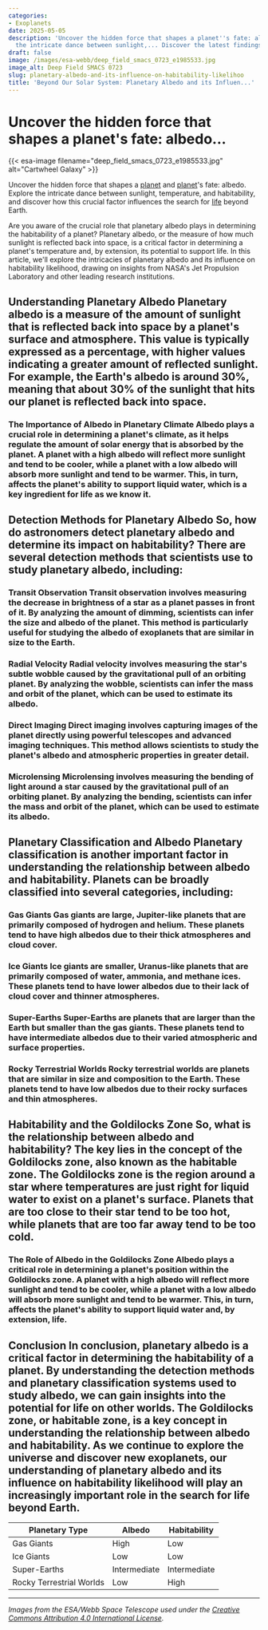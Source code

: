 ```yaml
---
categories:
- Exoplanets
date: 2025-05-05
description: 'Uncover the hidden force that shapes a planet''s fate: albedo. Explore
  the intricate dance between sunlight,... Discover the latest findings.'
draft: false
image: /images/esa-webb/deep_field_smacs_0723_e1985533.jpg
image_alt: Deep Field SMACS 0723
slug: planetary-albedo-and-its-influence-on-habitability-likelihoo
title: 'Beyond Our Solar System: Planetary Albedo and its Influen...'
---
```


# Uncover the hidden force that shapes a planet's fate: albedo...
{{< esa-image filename="deep_field_smacs_0723_e1985533.jpg" alt="Cartwheel Galaxy" >}}



Uncover the hidden force that shapes a [planet](/blog/revisiting-habitability-in-planetary-migrations-beyond-our-s/solar-system/) and [planet](/blog/the-hidden-zones-of-exoplanet-habitability)'s fate: albedo. Explore the intricate dance between sunlight, temperature, and habitability, and discover how this crucial factor influences the search for [life](/blog/exoplanets-and-the-quest-for-life-an-exploration-beyond-our-/solar-system/) beyond Earth.

Are you aware of the crucial role that planetary albedo plays in determining the habitability of a planet? Planetary albedo, or the measure of how much sunlight is reflected back into space, is a critical factor in determining a planet's temperature and, by extension, its potential to support life. In this article, we'll explore the intricacies of planetary albedo and its influence on habitability likelihood, drawing on insights from NASA's Jet Propulsion Laboratory and other leading research institutions.

 ## Understanding Planetary Albedo Planetary albedo is a measure of the amount of sunlight that is reflected back into space by a planet's surface and atmosphere. This value is typically expressed as a percentage, with higher values indicating a greater amount of reflected sunlight. For example, the Earth's albedo is around 30%, meaning that about 30% of the sunlight that hits our planet is reflected back into space.

 ### The Importance of Albedo in Planetary Climate Albedo plays a crucial role in determining a planet's climate, as it helps regulate the amount of solar energy that is absorbed by the planet. A planet with a high albedo will reflect more sunlight and tend to be cooler, while a planet with a low albedo will absorb more sunlight and tend to be warmer. This, in turn, affects the planet's ability to support liquid water, which is a key ingredient for life as we know it.

 ## Detection Methods for Planetary Albedo So, how do astronomers detect planetary albedo and determine its impact on habitability? There are several detection methods that scientists use to study planetary albedo, including:

 ### Transit Observation Transit observation involves measuring the decrease in brightness of a star as a planet passes in front of it. By analyzing the amount of dimming, scientists can infer the size and albedo of the planet. This method is particularly useful for studying the albedo of exoplanets that are similar in size to the Earth.

 ### Radial Velocity Radial velocity involves measuring the star's subtle wobble caused by the gravitational pull of an orbiting planet. By analyzing the wobble, scientists can infer the mass and orbit of the planet, which can be used to estimate its albedo.

 ### Direct Imaging Direct imaging involves capturing images of the planet directly using powerful telescopes and advanced imaging techniques. This method allows scientists to study the planet's albedo and atmospheric properties in greater detail.

 ### Microlensing Microlensing involves measuring the bending of light around a star caused by the gravitational pull of an orbiting planet. By analyzing the bending, scientists can infer the mass and orbit of the planet, which can be used to estimate its albedo.

 ## Planetary Classification and Albedo Planetary classification is another important factor in understanding the relationship between albedo and habitability. Planets can be broadly classified into several categories, including:

 ### Gas Giants Gas giants are large, Jupiter-like planets that are primarily composed of hydrogen and helium. These planets tend to have high albedos due to their thick atmospheres and cloud cover.

 ### Ice Giants Ice giants are smaller, Uranus-like planets that are primarily composed of water, ammonia, and methane ices. These planets tend to have lower albedos due to their lack of cloud cover and thinner atmospheres.

 ### Super-Earths Super-Earths are planets that are larger than the Earth but smaller than the gas giants. These planets tend to have intermediate albedos due to their varied atmospheric and surface properties.

 ### Rocky Terrestrial Worlds Rocky terrestrial worlds are planets that are similar in size and composition to the Earth. These planets tend to have low albedos due to their rocky surfaces and thin atmospheres.

 ## Habitability and the Goldilocks Zone So, what is the relationship between albedo and habitability? The key lies in the concept of the Goldilocks zone, also known as the habitable zone. The Goldilocks zone is the region around a star where temperatures are just right for liquid water to exist on a planet's surface. Planets that are too close to their star tend to be too hot, while planets that are too far away tend to be too cold.

 ### The Role of Albedo in the Goldilocks Zone Albedo plays a critical role in determining a planet's position within the Goldilocks zone. A planet with a high albedo will reflect more sunlight and tend to be cooler, while a planet with a low albedo will absorb more sunlight and tend to be warmer. This, in turn, affects the planet's ability to support liquid water and, by extension, life.

 ## Conclusion In conclusion, planetary albedo is a critical factor in determining the habitability of a planet. By understanding the detection methods and planetary classification systems used to study albedo, we can gain insights into the potential for life on other worlds. The Goldilocks zone, or habitable zone, is a key concept in understanding the relationship between albedo and habitability. As we continue to explore the universe and discover new exoplanets, our understanding of planetary albedo and its influence on habitability likelihood will play an increasingly important role in the search for life beyond Earth.

 | **Planetary Type** | **Albedo** | **Habitability** |
| --- | --- | --- |
| Gas Giants | High | Low |
| Ice Giants | Low | Low |
| Super-Earths | Intermediate | Intermediate |
| Rocky Terrestrial Worlds | Low | High | Note: The table above provides a simplified overview of the relationship between planetary type, albedo, and habitability. In reality, the relationship between these factors is complex and influenced by many variables.

---

*Images from the ESA/Webb Space Telescope used under the [Creative Commons Attribution 4.0 International License](https://creativecommons.org/licenses/by/4.0).*